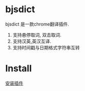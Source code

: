 # bjsdict
bjsdict 是一款chrome翻译插件.<br>
1. 支持悬停取词, 双击取词.<br>
2. 支持汉英,英汉互译.<br>
3. 支持时间戳与日期格式字符串互转<br>

# Install
<a href="https://chrome.google.com/webstore/detail/%E5%8D%8A%E5%8D%B7%E4%B9%A6%E8%AF%8D%E5%85%B8/jjdioaheaepkefcbndbebaegbpdifmjb?utm_source=chrome-ntp-icon" target="_blank">安装插件</a>
